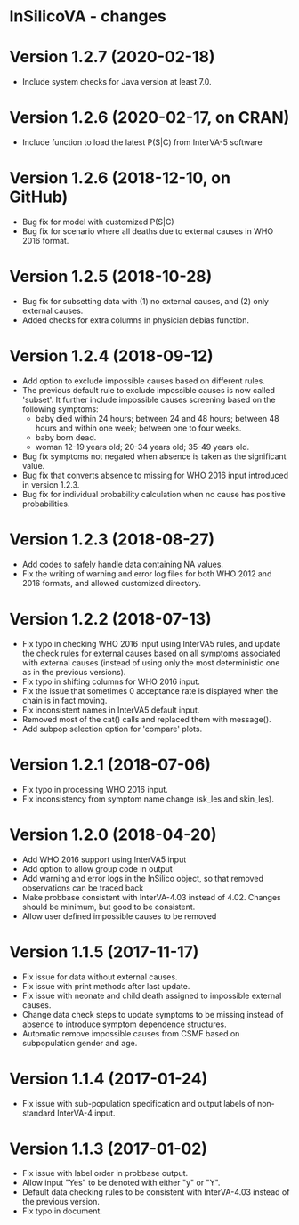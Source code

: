 # InSilicoVA - changes

Version 1.2.7 (2020-02-18)
==========================
+ Include system checks for Java version at least 7.0.

Version 1.2.6 (2020-02-17, on CRAN)
==========================
+ Include function to load the latest P(S|C) from InterVA-5 software

Version 1.2.6 (2018-12-10, on GitHub)
==========================
+ Bug fix for model with customized P(S|C)
+ Bug fix for scenario where all deaths due to external causes in WHO 2016 format.

Version 1.2.5 (2018-10-28)
==========================
+ Bug fix for subsetting data with (1) no external causes, and (2) only external causes.
+ Added checks for extra columns in physician debias function.

Version 1.2.4 (2018-09-12)
==========================
+ Add option to exclude impossible causes based on different rules.
+ The previous default rule to exclude impossible causes is now called 'subset'. It further include impossible causes screening based on the following symptoms: 
    + baby died within 24 hours; between 24 and 48 hours; between 48 hours and within one week; between one to four weeks. 
    + baby born dead.
    + woman 12-19 years old; 20-34 years old; 35-49 years old.
+ Bug fix symptoms not negated when absence is taken as the significant value. 
+ Bug fix that converts absence to missing for WHO 2016 input introduced in version 1.2.3.
+ Bug fix for individual probability calculation when no cause has positive probabilities.


Version 1.2.3 (2018-08-27)
==========================
+ Add codes to safely handle data containing NA values.
+ Fix the writing of warning and error log files for both WHO 2012 and 2016 formats, and allowed customized directory. 
 

Version 1.2.2 (2018-07-13)
========================== 
+ Fix typo in checking WHO 2016 input using InterVA5 rules, and update the check rules for external causes based on all symptoms associated with external causes (instead of using only the most deterministic one as in the previous versions).
+ Fix typo in shifting columns for WHO 2016 input.
+ Fix the issue that sometimes 0 acceptance rate is displayed when the chain is in fact moving.
+ Fix inconsistent names in InterVA5 default input.
+ Removed most of the cat() calls and replaced them with message().
+ Add subpop selection option for 'compare' plots.


Version 1.2.1 (2018-07-06)
==========================
+ Fix typo in processing WHO 2016 input.
+ Fix inconsistency from symptom name change (sk\_les and skin\_les).

Version 1.2.0 (2018-04-20)
========================== 
+ Add WHO 2016 support using InterVA5 input
+ Add option to allow group code in output
+ Add warning and error logs in the InSilico object, so that removed observations can be traced back
+ Make probbase consistent with InterVA-4.03 instead of 4.02. Changes should be minimum, but good to be consistent.
+ Allow user defined impossible causes to be removed


Version 1.1.5 (2017-11-17)
==========================
+ Fix issue for data without external causes.
+ Fix issue with print methods after last update.
+ Fix issue with neonate and child death assigned to impossible external causes.
+ Change data check steps to update symptoms to be missing instead of absence to introduce symptom dependence structures. 
+ Automatic remove impossible causes from CSMF based on subpopulation gender and age. 


Version 1.1.4 (2017-01-24)
========================== 
+ Fix issue with sub-population specification and output labels of non-standard InterVA-4 input.
 

Version 1.1.3 (2017-01-02)
==========================
+ Fix issue with label order in probbase output.
+ Allow input "Yes" to be denoted with either "y" or "Y".
+ Default data checking rules to be consistent with InterVA-4.03 instead of the previous version.
+ Fix typo in document.

    
